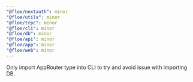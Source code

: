 ```yaml
---
"@floe/nextauth": minor
"@floe/utils": minor
"@floe/trpc": minor
"@floe/cli": minor
"@floe/db": minor
"@floe/api": minor
"@floe/app": minor
"@floe/web": minor
---
```


Only import AppRouter type into CLI to try and avoid issue with importing DB.
